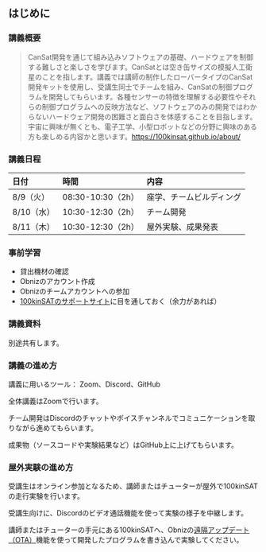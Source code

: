 ## はじめに

### 講義概要

> CanSat開発を通じて組み込みソフトウェアの基礎、ハードウェアを制御する難しさと楽しさを学びます。CanSatとは空き缶サイズの模擬人工衛星のことを指します。講義では講師の制作したローバータイプのCanSat開発キットを使用し、受講生同士でチームを組み、CanSatの制御プログラムを開発してもらいます。各種センサーの特徴を理解する必要性やそれらの制御プログラムへの反映方法など、ソフトウェアのみの開発ではわからないハードウェア開発の困難さと面白さを体感することを目指します。 宇宙に興味が無くとも、電子工学、小型ロボットなどの分野に興味のある方も楽しめる内容かと思います。https://100kinsat.github.io/about/

### 講義日程

|日付|時間|内容|
|:---|:---|:---|
|8/9（火）|08:30-10:30（2h）|座学、チームビルディング|
|8/10（水）|10:30-12:30（2h）|チーム開発|
|8/11（木）|10:30-12:30（2h）|屋外実験、成果発表|

### 事前学習

- 貸出機材の確認
- Obnizのアカウント作成
- Obnizのチームアカウントへの参加
- [100kinSATのサポートサイト](https://100kinsat.github.io/posts/getting-started/)に目を通しておく（余力があれば）

### 講義資料

別途共有します。

### 講義の進め方

講義に用いるツール：
Zoom、Discord、GitHub

全体講義はZoomで行います。

チーム開発はDiscordのチャットやボイスチャンネルでコミュニケーションを取りながら進めてもらいます。

成果物（ソースコードや実験結果など）はGitHub上に上げてもらいます。

### 屋外実験の進め方

受講生はオンライン参加となるため、講師またはチューターが屋外で100kinSATの走行実験を行います。

受講生向けに、Discordのビデオ通話機能を使って実験の様子を中継します。

講師またはチューターの手元にある100kinSATへ、Obnizの[遠隔アップデート（OTA）](https://obniz.com/ja/doc/reference/obnizos-for-esp32/plugin/ota)機能を使って開発したプログラムを書き込んで実験してください。
